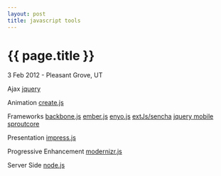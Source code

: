 ```yaml
---
layout: post
title: javascript tools
---
```


{{ page.title }}
================

<p class="meta">3 Feb 2012 - Pleasant Grove, UT</p>

Ajax
[jquery](http://jquery.com/)

Animation
[create.js](http://createjs.com/)

Frameworks
[backbone.js](http://documentcloud.github.com/backbone/)
[ember.js](http://emberjs.com/)
[enyo.js](http://enyojs.com/)
[extJs/sencha](http://www.sencha.com/)
[jquery mobile](http://jquerymobile.com/)
[sproutcore](http://sproutcore.com/)

Presentation
[impress.js](http://bartaz.github.com/impress.js/#/bored)

Progressive Enhancement
[modernizr.js](http://www.modernizr.com/)

Server Side
[node.js](http://nodejs.org/)
